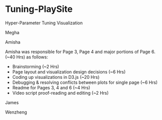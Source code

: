 # Tuning-PlaySite
Hyper-Parameter Tuning Visualization

Megha

Amisha

Amisha was responsible for Page 3, Page 4 and major portions of Page 6.(~40 Hrs) as follows:
-	Brainstorming (~2 Hrs)
-	Page layout and visualization design decisions (~6 Hrs)
-	Coding up visualizations in D3.js  (~20 Hrs)
-	Debugging & resolving conflicts between plots for single page (~6 Hrs)
-	Readme for Pages 3, 4 and 6 (~4 Hrs)
-	Video script proof-reading and editing (~2 Hrs)  


James

Wenzheng
